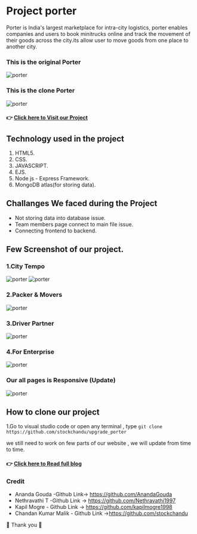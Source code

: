 # **Project porter**
Porter is India's largest marketplace for intra-city logistics, porter enables companies and users to book minitrucks online and track the movement of their goods across the city.its allow user to move goods from one place to another city.

### This is the original Porter
![porter](https://miro.medium.com/max/700/1*F45cDBJqqU_miKlDKc32Gw.png)

### This is the clone Porter
![porter](https://miro.medium.com/max/700/1*gfB8HQmKcmBN1hAiJrPS-A.png)


#### 👉 [ Click here to Visit our Project](https://project-porter.herokuapp.com/)


## Technology used in the project
1. HTML5.
2. CSS.
3. JAVASCRIPT.
4. EJS.
5. Node js - Express Framework.
6. MongoDB atlas(for storing data).

## Challanges We faced during the Project 
* Not storing data into database issue.
* Team members page connect to main file issue.
* Connecting frontend to backend.

## Few Screenshot of our project.

### 1.City Tempo
![porter](https://miro.medium.com/max/700/1*gfB8HQmKcmBN1hAiJrPS-A.png)
![porter](https://miro.medium.com/max/700/1*tukPH3Wb-i7eb7O5qrUZEg.png)

### 2.Packer & Movers
![porter](https://miro.medium.com/max/700/1*Syr2rvKNH2iTNLREFNrmqg.png)

### 3.Driver Partner
![porter](https://miro.medium.com/max/700/1*-Y2FddyGnw2gIn7g_RzjlA.png)

### 4.For Enterprise
![porter](https://miro.medium.com/max/700/1*F2WMmY3EcsOME45nEu2rJA.png)

### Our all pages is Responsive (Update)
![porter](https://miro.medium.com/max/481/1*C2YZWJT_jW9NDw2-Bx2Oug.png)


## How to clone our project
1.Go to visual studio code or open any terminal , type 
```git clone https://github.com/stockchandu/upgrade_porter```

 we still need to work on few parts of our website , we will update from time to time.

#### 👉 [ Click here to Read full blog](https://medium.com/@malikchandan926/cloning-of-porter-in-website-within-5-days-using-html-css-and-javascript-d58a09b8b8cd)

### Credit
* Ananda Gouda -Github Link-> https://github.com/AnandaGouda
* Nethravathi T -Github Link -> https://github.com/Nethravathi1997
* Kapil Mogre - Github Link -> https://github.com/kapilmogre1998
* Chandan Kumar Malik - Github Link ->https://github.com/stockchandu

🙏 Thank you 🙏
